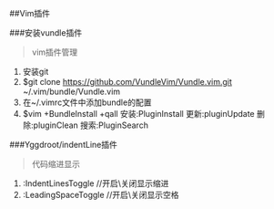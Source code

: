 ##Vim插件

###安装vundle插件

>vim插件管理

1. 安装git
2. $git clone https://github.com/VundleVim/Vundle.vim.git ~/.vim/bundle/Vundle.vim
3. 在~/.vimrc文件中添加bundle的配置
4. $vim +BundleInstall +qall
   安装:PluginInstall
   更新:pluginUpdate
   删除:pluginClean
   搜索:PluginSearch

###Yggdroot/indentLine插件

>代码缩进显示

1. :IndentLinesToggle  //开启\关闭显示缩进
2. :LeadingSpaceToggle //开启\关闭显示空格

